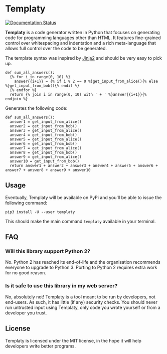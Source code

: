 Templaty
========

[![Documentation Status](https://readthedocs.org/projects/templaty/badge/?version=latest)](https://templaty.readthedocs.io/en/latest/?badge=latest)

**Templaty** is a code generator written in Python that focuses on generating
code for programming languages other than HTML. It features fine-grained
control over whitespacing and indentation and a rich meta-language that allows 
full control over the code to be generated.

The template syntax was inspired by [Jinja2][1] and should be very easy to pick
up.

```
def sum_all_answers():
  {% for i in range(0, 10) %}
    answer{{i+1}} = {% if i % 2 == 0 %}get_input_from_alice(){% else %}get_input_from_bob(){% endif %}
  {% endfor %}
  return {% join i in range(0, 10) with ' + ' %}answer{{i+1}}{% endjoin %}
```

Generates the following code:

```
def sum_all_answers():
  answer1 = get_input_from_alice()
  answer2 = get_input_from_bob() 
  answer3 = get_input_from_alice() 
  answer4 = get_input_from_bob() 
  answer5 = get_input_from_alice() 
  answer6 = get_input_from_bob() 
  answer7 = get_input_from_alice() 
  answer8 = get_input_from_bob() 
  answer9 = get_input_from_alice() 
  answer10 = get_input_from_bob() 
  return answer1 + answer2 + answer3 + answer4 + answer5 + answer6 + answer7 + answer8 + answer9 + answer10
```

[1]: https://jinja.palletsprojects.com/

## Usage

Eventually, Templaty will be available on PyPi and you'll be able to issue the following command:

```
pip3 install -U --user templaty
```

This should make the main command `templaty` available in your terminal.

## FAQ

### Will this library support Python 2?

No. Python 2 has reached its end-of-life and the organisation recommends
everyone to upgrade to Python 3. Porting to Python 2 requires extra work
for no good reason.

### Is it safe to use this library in my web server?

No, absolutely not! Templaty is a tool meant to be run by developers, not
end-users. As such, it has little (if any) security checks. You should never
run untrusted input using Templaty, only code you wrote yourself or from a
developer you trust.

## License

Templaty is licensed under the MIT license, in the hope it will help developers
write better programs.

